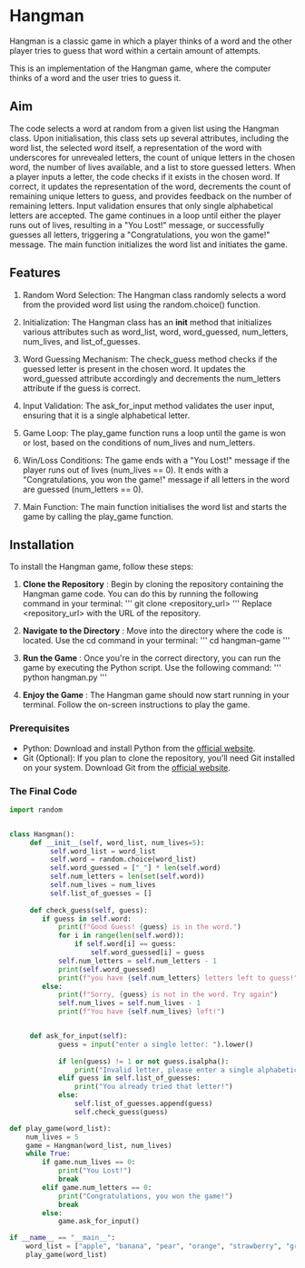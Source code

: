 # Hangman
Hangman is a classic game in which a player thinks of a word and the other player tries to guess that word within a certain amount of attempts.

This is an implementation of the Hangman game, where the computer thinks of a word and the user tries to guess it. 

## Aim
The code selects a word at random from a given list using the Hangman class. Upon initialisation, this class sets up several attributes, including the word list, the selected word itself, a representation of the word with underscores for unrevealed letters, the count of unique letters in the chosen word, the number of lives available, and a list to store guessed letters. When a player inputs a letter, the code checks if it exists in the chosen word. 
If correct, it updates the representation of the word, decrements the count of remaining unique letters to guess, and provides feedback on the number of remaining letters. Input validation ensures that only single alphabetical letters are accepted. The game continues in a loop until either the player runs out of lives, resulting in a "You Lost!" message, or successfully guesses all letters, triggering a "Congratulations, you won the game!" message. The main function initializes the word list and initiates the game.

## Features
1. Random Word Selection: The Hangman class randomly selects a word from the provided word list using the random.choice() function.

2. Initialization: The Hangman class has an __init__ method that initializes various attributes such as word_list, word, word_guessed, num_letters, num_lives, and list_of_guesses.

3. Word Guessing Mechanism: The check_guess method checks if the guessed letter is present in the chosen word. It updates the word_guessed attribute accordingly and decrements the num_letters attribute if the guess is correct.

4. Input Validation: The ask_for_input method validates the user input, ensuring that it is a single alphabetical letter.

5. Game Loop: The play_game function runs a loop until the game is won or lost, based on the conditions of num_lives and num_letters.

6. Win/Loss Conditions: The game ends with a "You Lost!" message if the player runs out of lives (num_lives == 0). It ends with a "Congratulations, you won the game!" message if all letters in the word are guessed (num_letters == 0).

7. Main Function: The main function initialises the word list and starts the game by calling the play_game function.

## Installation
To install the Hangman game, follow these steps:

1. **Clone the Repository** : Begin by cloning the repository containing the Hangman game code. You can do this by running the following command in your terminal:
'''
git clone <repository_url>
'''
Replace <repository_url> with the URL of the repository.

2. **Navigate to the Directory** : Move into the directory where the code is located. Use the cd command in your terminal:
'''
cd hangman-game
'''
3. **Run the Game** : Once you're in the correct directory, you can run the game by executing the Python script. Use the following command:
'''
python hangman.py
'''
4. **Enjoy the Game** : The Hangman game should now start running in your terminal. Follow the on-screen instructions to play the game.

### Prerequisites

- Python: Download and install Python from the [official website](https://www.python.org/downloads/).
- Git (Optional): If you plan to clone the repository, you'll need Git installed on your system. Download Git from the [official website](https://git-scm.com/downloads).

### The Final Code

``` python
import random


class Hangman():
     def __init__(self, word_list, num_lives=5):
          self.word_list = word_list
          self.word = random.choice(word_list)
          self.word_guessed = ["_"] * len(self.word)
          self.num_letters = len(set(self.word))
          self.num_lives = num_lives
          self.list_of_guesses = []
          
     def check_guess(self, guess):
        if guess in self.word:
            print(f"Good Guess! {guess} is in the word.")
            for i in range(len(self.word)):
                if self.word[i] == guess:
                    self.word_guessed[i] = guess
            self.num_letters = self.num_letters - 1
            print(self.word_guessed)
            print(f"you have {self.num_letters} letters left to guess!")
        else:
            print(f"Sorry, {guess} is not in the word. Try again")
            self.num_lives = self.num_lives - 1
            print(f"You have {self.num_lives} left!")


     def ask_for_input(self):
            guess = input("enter a single letter: ").lower()
            
            if len(guess) != 1 or not guess.isalpha():
                print("Invalid letter, please enter a single alphabetical letter")
            elif guess in self.list_of_guesses:
                print("You already tried that letter!")
            else:
                self.list_of_guesses.append(guess)
                self.check_guess(guess)

def play_game(word_list):
    num_lives = 5
    game = Hangman(word_list, num_lives)
    while True:
        if game.num_lives == 0:
            print("You Lost!")
            break
        elif game.num_letters == 0:
            print("Congratulations, you won the game!")
            break
        else:
            game.ask_for_input()

if __name__ == "__main__":
    word_list = ["apple", "banana", "pear", "orange", "strawberry", "grapes"]
    play_game(word_list)

```

